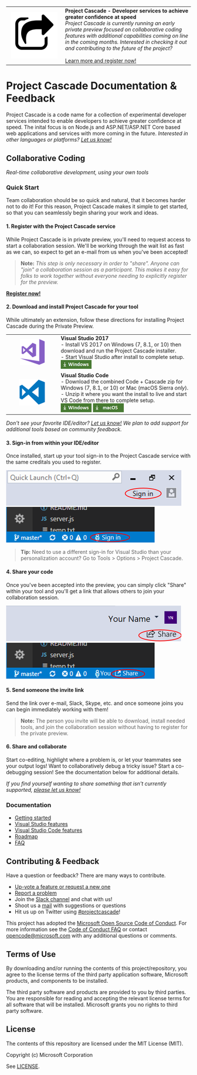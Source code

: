 <table style="width: 100%; border-style: none;"><tr>
<td style="width: 140px; text-align: center;"><img src="docs/media/cascade-icon.png" style="width: 128px; height: 128px;" /></td>
<td><strong>Project Cascade - Developer services to achieve greater confidence at speed</strong><br />
<i>Project Cascade is currently running an early private preview focused on collaborative coding features with additional capabilities coming on line in the coming months. Interested in checking it out and contributing to the future of the project?</i><br />
<br />
<a href="http://aka.ms/project-cascade">Learn more and register now!</a>
</td>
</tr></table>

# Project Cascade Documentation & Feedback
Project Cascade is a code name for a collection of experimental developer services intended to enable developers to achieve greater confidence at speed. The inital focus is on Node.js and ASP.NET/ASP.NET Core based web applications and services with more coming in the future. _Interested in other languages or platforms? [Let us know!](https://github.com/Microsoft/project-cascade/issues/12)_

## Collaborative Coding
_Real-time collaborative development, using your own tools_

### Quick Start

Team collaboration should be so quick and natural, that it becomes harder not to do it! For this reason, Project Cascade makes it simple to get started, so that you can seamlessly begin sharing your work and ideas.

#### 1. Register with the Project Cascade service

While Project Cascade is in private preview, you'll need to request access to start a collaboration session. We'll be working through the wait list as fast as we can, so expect to get an e-mail from us when you've been accepted! 

> **Note:** _This step is only necessary in order to "share". Anyone can "join" a collaboration session as a participant. This makes it easy for folks to work together without everyone needing to explicitly register for the preview._

**[Register now!](http://aka.ms/project-cascade)**

#### 2. Download and install Project Cascade for your tool
While ultimately an extension, follow these directions for installing Project Cascade during the Private Preview. 

<table style="width: 100%; border-style: none;">
<tr>
    <td style="width: 128px; text-align: center; border:none;"><img src="docs/media/vs-icon.png" /></td>
    <td>
        <strong>Visual Studio 2017</strong><br />
       - Install VS 2017 on Windows (7, 8.1, or 10) then download and run the Project Cascade installer. <br />
       - Start Visual Studio after install to complete setup.<br />
       <a href="http://aka.ms/project-cascade"><img style="padding: 0; spacing: 0;" src="docs/media/download-for-win.png"></a><br />
    </td>
</tr>
<tr>
    <td style="width: 128px; text-align: center; border:none;"><img src="docs/media/vscode-icon.png" /></td>
    <td>
        <strong>Visual Studio Code</strong><br />
        - Download the combined Code + Cascade zip for Windows (7, 8.1, or 10) or Mac (macOS Sierra <i>only</i>).<br />
        - Unzip it where you want the install to live and start VS Code from there to complete setup.<br />
        <a href="http://aka.ms/project-cascade"><img src="docs/media/download-for-win.png"></a>
        <a href="http://aka.ms/project-cascade"><img src="docs/media/download-for-mac.png"></a><br />
    </td>
</tr>
</table>

_Don't see your favorite IDE/editor? [Let us know!](https://github.com/Microsoft/project-cascade/issues/24) We plan to add support for additional tools based on community feedback._

#### 3. Sign-in from within your IDE/editor

Once installed, start up your tool sign-in to the Project Cascade service with the same creditals you used to register.

![VS Download](docs/media/vs-sign-in-button.png) ![VS Code Download](docs/media/vscode-sign-in-button.png)

> **Tip:** Need to use a different sign-in for Visual Studio than your personalization account? Go to Tools &gt; Options &gt; Project Cascade.

#### 4. Share your code

Once you've been accepted into the preview, you can simply click "Share" within your tool and you'll get a link that allows others to join your collaboration session. 

![VS Share Button](docs/media/vs-share-button.png) ![VS Code Share Button](docs/media/vscode-share-button.png)

#### 5. Send someone the invite link

Send the link over e-mail, Slack, Skype, etc. and once someone joins you can begin immediately working with them! 

> **Note:** The person you invite will be able to download, install needed tools, and join the collaboration session without having to register for the private preview.

#### 6. Share and collaborate

Start co-editing, highlight where a problem is, or let your teammates see your output logs! Want to collaboratively debug a tricky issue? Start a co-debugging session! See the documentation below for additional details.

_If you find yourself wanting to share something that isn't currently supported, [please let us know!](https://github.com/Microsoft/project-cascade/issues?q=is%3Aopen+is%3Aissue+label%3Afeature-request+sort%3Areactions-%2B1-desc)_


### Documentation 
- [Getting started](docs/getting-started.md)
- [Visual Studio features](docs/collab-vs.md)
- [Visual Studio Code features](docs/collab-vscode,md)
- [Roadmap](docs/roadmap.md)
- [FAQ](docs/faq.md)

## Contributing & Feedback
Have a question or feedback? There are many ways to contribute.

- [Up-vote a feature or request a new one](https://github.com/Microsoft/project-cascade/issues?utf8=%E2%9C%93&q=is%3Aopen%20is%3Aissue%20label%3Afeature-request%20sort%3Areactions-%2B1%20)
- [Report a problem](CONTRIBUTING.md#filing-visual-studio-problems)
- Join the [Slack channel](http://project-cascade.slack.com) and chat with us!
- Shoot us a [mail](mailto:project-cascade@microsoft.com) with suggestions or questions
- Hit us up on Twitter using [#projectcascade](https://twitter.com/search?f=tweets&q=%23projectcascade&src=typd)!

This project has adopted the [Microsoft Open Source Code of Conduct](https://opensource.microsoft.com/codeofconduct/).
For more information see the [Code of Conduct FAQ](https://opensource.microsoft.com/codeofconduct/faq/) or
contact [opencode@microsoft.com](mailto:opencode@microsoft.com) with any additional questions or comments.

## Terms of Use
By downloading and/or running the contents of this project/repository, you agree to the license terms of the third party application software, Microsoft products, and components to be installed.

The third party software and products are provided to you by third parties. You are responsible for reading and accepting the relevant license terms for all software that will be installed. Microsoft grants you no rights to third party software.

## License
The contents of this repository are licensed under the MIT License (MIT). 

Copyright (c) Microsoft Corporation

See [LICENSE](LICENSE).

